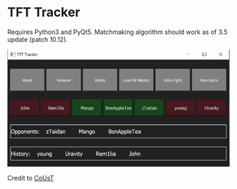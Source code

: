 # TFT Tracker

Requires Python3 and PyQt5. Matchmaking algorithm should work as of 3.5 update (patch 10.12).

![Tracker](TFT.png)

Credit to [CoUsT](https://tfthub.online/) 
